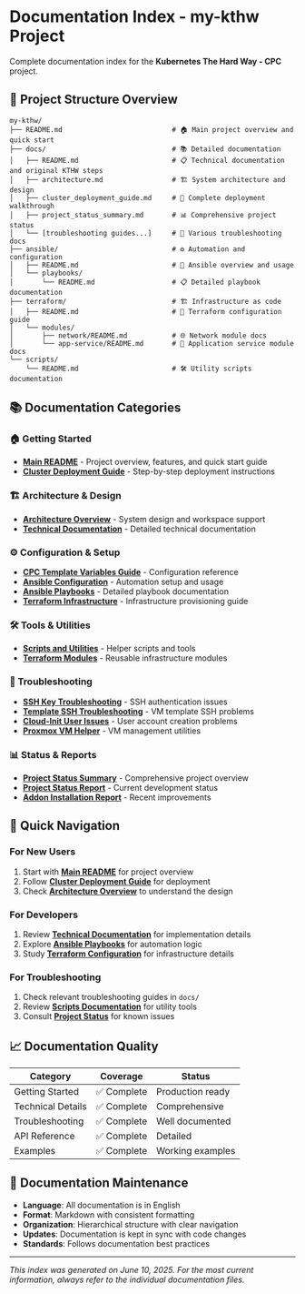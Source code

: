 # Documentation Index - my-kthw Project

Complete documentation index for the **Kubernetes The Hard Way - CPC** project.

## 📁 Project Structure Overview

```
my-kthw/
├── README.md                           # 🏠 Main project overview and quick start
├── docs/                               # 📚 Detailed documentation
│   ├── README.md                       # 📋 Technical documentation and original KTHW steps
│   ├── architecture.md                 # 🏗️ System architecture and design
│   ├── cluster_deployment_guide.md     # 🚀 Complete deployment walkthrough
│   ├── project_status_summary.md       # 📊 Comprehensive project status
│   └── [troubleshooting guides...]     # 🔧 Various troubleshooting docs
├── ansible/                            # ⚙️ Automation and configuration
│   ├── README.md                       # 📖 Ansible overview and usage
│   └── playbooks/
│       └── README.md                   # 📋 Detailed playbook documentation
├── terraform/                          # 🏗️ Infrastructure as code
│   ├── README.md                       # 📖 Terraform configuration guide
│   └── modules/
│       ├── network/README.md           # 🌐 Network module docs
│       └── app-service/README.md       # 🔧 Application service module docs
└── scripts/
    └── README.md                       # 🛠️ Utility scripts documentation
```

## 📚 Documentation Categories

### 🏠 Getting Started
- **[Main README](../README.md)** - Project overview, features, and quick start guide
- **[Cluster Deployment Guide](../docs/cluster_deployment_guide.md)** - Step-by-step deployment instructions

### 🏗️ Architecture & Design
- **[Architecture Overview](../docs/architecture.md)** - System design and workspace support
- **[Technical Documentation](../docs/README.md)** - Detailed technical documentation

### ⚙️ Configuration & Setup
- **[CPC Template Variables Guide](../docs/cpc_template_variables_guide.md)** - Configuration reference
- **[Ansible Configuration](../ansible/README.md)** - Automation setup and usage
- **[Ansible Playbooks](../ansible/playbooks/README.md)** - Detailed playbook documentation
- **[Terraform Infrastructure](../terraform/README.md)** - Infrastructure provisioning guide

### 🛠️ Tools & Utilities
- **[Scripts and Utilities](../scripts/README.md)** - Helper scripts and tools
- **[Terraform Modules](../terraform/modules/)** - Reusable infrastructure modules

### 🔧 Troubleshooting
- **[SSH Key Troubleshooting](../docs/ssh_key_troubleshooting.md)** - SSH authentication issues
- **[Template SSH Troubleshooting](../docs/template_ssh_troubleshooting.md)** - VM template SSH problems
- **[Cloud-Init User Issues](../docs/cloud_init_user_issues.md)** - User account creation problems
- **[Proxmox VM Helper](../docs/proxmox_vm_helper.md)** - VM management utilities

### 📊 Status & Reports
- **[Project Status Summary](../docs/project_status_summary.md)** - Comprehensive project overview
- **[Project Status Report](../docs/project_status_report.md)** - Current development status
- **[Addon Installation Report](../docs/addon_installation_completion_report.md)** - Recent improvements

## 🚀 Quick Navigation

### For New Users
1. Start with **[Main README](../README.md)** for project overview
2. Follow **[Cluster Deployment Guide](../docs/cluster_deployment_guide.md)** for deployment
3. Check **[Architecture Overview](../docs/architecture.md)** to understand the design

### For Developers
1. Review **[Technical Documentation](../docs/README.md)** for implementation details
2. Explore **[Ansible Playbooks](../ansible/playbooks/README.md)** for automation logic
3. Study **[Terraform Configuration](../terraform/README.md)** for infrastructure details

### For Troubleshooting
1. Check relevant troubleshooting guides in `docs/`
2. Review **[Scripts Documentation](../scripts/README.md)** for utility tools
3. Consult **[Project Status](../docs/project_status_summary.md)** for known issues

## 📈 Documentation Quality

| Category | Coverage | Status |
|----------|----------|--------|
| Getting Started | ✅ Complete | Production ready |
| Technical Details | ✅ Complete | Comprehensive |
| Troubleshooting | ✅ Complete | Well documented |
| API Reference | ✅ Complete | Detailed |
| Examples | ✅ Complete | Working examples |

## 🔄 Documentation Maintenance

- **Language**: All documentation is in English
- **Format**: Markdown with consistent formatting
- **Organization**: Hierarchical structure with clear navigation
- **Updates**: Documentation is kept in sync with code changes
- **Standards**: Follows documentation best practices

---

*This index was generated on June 10, 2025. For the most current information, always refer to the individual documentation files.*

